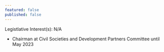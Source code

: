 ```yaml
---
featured: false
published: false
---
```

Legistlative Interest(s): N/A

* Chairman at Civil Societies and Development Partners Committee until May 2023